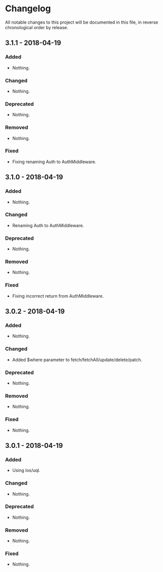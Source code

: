 # Changelog

All notable changes to this project will be documented in this file, in reverse chronological order by release.

## 3.1.1 - 2018-04-19

### Added

- Nothing.

### Changed

- Nothing.

### Deprecated

- Nothing.

### Removed

- Nothing.

### Fixed

- Fixing renaming Auth to AuthMiddleware.

## 3.1.0 - 2018-04-19

### Added

- Nothing.

### Changed

- Renaming Auth to AuthMiddleware.

### Deprecated

- Nothing.

### Removed

- Nothing.

### Fixed

- Fixing incorrect return from AuthMiddleware.

## 3.0.2 - 2018-04-19

### Added

- Nothing.

### Changed

- Added $where parameter to fetch/fetchAll/update/delete/patch.

### Deprecated

- Nothing.

### Removed

- Nothing.

### Fixed

- Nothing.

## 3.0.1 - 2018-04-19

### Added

- Using los/uql.

### Changed

- Nothing.

### Deprecated

- Nothing.

### Removed

- Nothing.

### Fixed

- Nothing.
